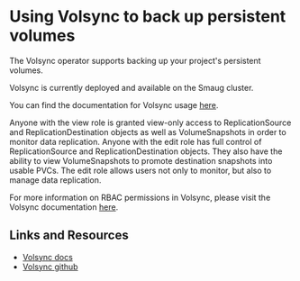 # Using Volsync to back up persistent volumes
The Volsync operator supports backing up your project's persistent volumes.

Volsync is currently deployed and available on the Smaug cluster.

You can find the documentation for Volsync usage [here](https://volsync.readthedocs.io/en/stable/usage/index.html).

Anyone with the view role is granted view-only access to ReplicationSource and ReplicationDestination objects as well as VolumeSnapshots in order to monitor data replication.
Anyone with the edit role has full control of ReplicationSource and ReplicationDestination objects.
They also have the ability to view VolumeSnapshots to promote destination snapshots into usable PVCs.
The edit role allows users not only to monitor, but also to manage data replication.

For more information on RBAC permissions in Volsync, please visit the Volsync documentation [here](https://volsync.readthedocs.io/en/latest/installation/rbac.html).

## Links and Resources
- [Volsync docs](https://volsync.readthedocs.io/en/stable/index.html)
- [Volsync github](https://github.com/backube/volsync)
